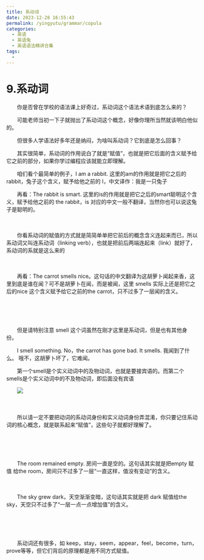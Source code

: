 ```yaml
---
title: 系动词
date: 2023-12-28 16:55:43
permalink: /yingyutu/grammar/copula
categories:
  - 英语
  - 英语兔
  - 英语语法精讲合集
tags:
  - 
---
```

# 9.系动词

　　‍你是否曾在学校的语法课上好奇过，系动词这个语法术语到底怎么来的？‍‍

　　可能老师当初一下子就抛出了系动词这个概念，好像你理所当然就该明白他似的。

　　但很多人学语法好多年还是纳闷，为啥叫系动词？它到底是怎么回事？

　　其实很简单，‍‍系动词的作用说白了就是“赋值”，也就是把它后面的含义赋予给它之前的部分，如果你学过编程应该就能立即理解。‍‍
<!-- more -->
　　咱们看个最简单的例子，I am a rabbit‍‍. 这里的am的作用就是把它之后的rabbit，兔子这个含义，赋予给他之前的‍‍ I，中文译作：我是一只兔子

　　再看：The rabbit is smart. 这里的is的作用就是把它之后的smart聪明这个含义，赋予给他之前的‍‍ the rabbit，is 对应的中文一般不翻译，当然你也可以说这兔子是聪明的。

　　‍

　　你看系动词的赋值的方式就是简简单单把它前后的概念含义连起来而已，‍‍所以系动词又叫连系动词（linking verb），也就是把前后两端连起来（link）就好了，系动词的系就是这么来的

　　‍

　　再看：The carrot smells nice。这句话的中文翻译为这胡萝卜闻起来香，‍‍这里到底是谁在闻？可不是胡萝卜在闻，而是被闻，这里 smells‍‍ 实际上还是把它之后的nice 这个含义赋予给它之前的the carrot，‍‍只不过多了一层闻的含义。

　　‍

　　‍

　　但是请特别注意 smell 这个词虽然在刚才这里是系动词，‍‍但是也有其他身份。

　　I smell something. No，the carrot has gone bad. It smells.  我闻到了什么。 哦不，这胡萝卜坏了，它难闻。

　　第一个smell是个实义动词中的及物动词，‍‍也就是要接宾语的。‍而第二个smells是个实义动词中的不及物动词，即后面没有宾语

　　​![](https://image.peterjxl.com/blog/image-20231223115205-bw7faz3.png)​

　　‍

　　所以请一定不要把动词的系动词身份‍‍和实义动词身份弄混淆，你只要记住系动词的核心概念，就是联系起来“赋值”，‍‍这些句子就都好理解了。‍‍

　　‍

　　‍

　　The room remained empty. 房间一直是空的。这句话其实就是把empty 赋值 给the room，房间只不过多了一层“一直这样，值没有变动”的含义。

　　‍

　　The sky grew dark，‍‍天空渐渐变暗，这句话其实就是把 dark 赋值给the sky，‍‍天空只不过多了“一层一点一点增加值”的含义。

　　‍

　　‍

　　系动词还有很多‍‍，如 keep，stay，seem，appear，feel，become，turn，prove‍‍等等，但它们背后的原理都是用不同方式赋值。
